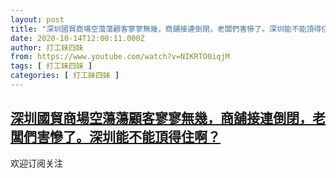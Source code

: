 ```yaml
---
layout: post
title: "深圳國貿商場空蕩蕩顧客寥寥無幾，商舖接連倒閉，老闆們害慘了。深圳能不能頂得住啊？"
date: 2020-10-14T12:00:11.000Z
author: 打工妹四妹
from: https://www.youtube.com/watch?v=NIKRTO0iqjM
tags: [ 打工妹四妹 ]
categories: [ 打工妹四妹 ]
---
```

<!--1602676811000-->
[深圳國貿商場空蕩蕩顧客寥寥無幾，商舖接連倒閉，老闆們害慘了。深圳能不能頂得住啊？](https://www.youtube.com/watch?v=NIKRTO0iqjM)
------

<div>
欢迎订阅关注
</div>
